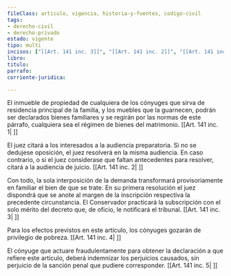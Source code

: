 ```yaml
---
fileClass: articulo, vigencia, historia-y-fuentes, codigo-civil
tags:
- derecho-civil
- derecho-privado
estado: vigente
tipo: multi
incisos: ["[[Art. 141 inc. 3]]", "[[Art. 141 inc. 2]]", "[[Art. 141 inc. 5]]", "[[Art. 141 inc. 1]]", "[[Art. 141 inc. 4]]"]
libro:
titulo:
parrafo:
corriente-juridica:

---
```

El inmueble de propiedad de cualquiera de los cónyuges que sirva de residencia principal de la familia, y los muebles que la guarnecen, podrán ser declarados bienes familiares y se regirán por las normas de este párrafo, cualquiera sea el régimen de bienes del matrimonio. [[Art. 141 inc. 1| ]]

El juez citará a los interesados a la audiencia preparatoria. Si no se dedujese oposición, el juez resolverá en la misma audiencia. En caso contrario, o si el juez considerase que faltan antecedentes para resolver, citará a la audiencia de juicio. [[Art. 141 inc. 2| ]]

Con todo, la sola interposición de la demanda transformará provisoriamente en familiar el bien de que se trate. En su primera resolución el juez dispondrá que se anote al margen de la inscripción respectiva la precedente circunstancia. El Conservador practicará la subscripción con el solo mérito del decreto que, de oficio, le notificará el tribunal. [[Art. 141 inc. 3| ]]

Para los efectos previstos en este artículo, los cónyuges gozarán de privilegio de pobreza. [[Art. 141 inc. 4| ]]

El cónyuge que actuare fraudulentamente para obtener la declaración a que refiere este artículo, deberá indemnizar los perjuicios causados, sin perjuicio de la sanción penal que pudiere corresponder. [[Art. 141 inc. 5| ]]